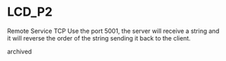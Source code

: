 # LCD_P2
Remote Service TCP Use the port 5001, the server will receive a string and it will reverse the order of the string sending it back to the client. 

archived 
